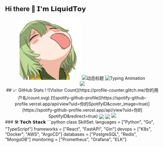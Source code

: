 ## Hi there 👋 𝗜'𝗺 𝗟𝗶𝗾𝘂𝗶𝗱𝗧𝗼𝘆 
<div align="center">
  <img src="./assets/profile.gif" width="200" alt="3D头像">
  <img src="https://readme-typing-svg.herokuapp.com?font=Fira+Code&size=26&duration=4000&pause=1000&color=58A6FF&center=true&vCenter=true&width=435&lines=Full-Stack+Developer;Open+Source+Enthusiast" alt="动态标题">
  <!-- 动态打字效果 -->
  <img src="https://readme-typing-svg.demolab.com?font=Fira+Code&pause=1000&color=58A6FF&width=435&lines=Full-Stack+Developer;Open+Source+Enthusiast;Cloud+Native+Explorer" alt="Typing Animation" />
  <!-- 技术栈图标 -->
  <div align="center">
    <img src="https://skillicons.dev/icons?i=py,go,js,ts,react,kubernetes,docker,aws,linux,git,postgres,redis,grafana&perline=7" />
    
  </div>
  ## 📈 GitHub Stats
!
![Visitor Count](https://profile-counter.glitch.me/你的用户名/count.svg)
[![spotify-github-profile](https://spotify-github-profile.vercel.app/api/view?uid=你的SpotifyID&cover_image=true)](https://spotify-github-profile.vercel.app/api/view?uid=你的SpotifyID&redirect=true)

  <!-- GitHub统计卡片 -->
  <img align="center" src="https://github-readme-stats.vercel.app/api?username=liquidtoy001&show_icons=true&theme=radical&hide_title=true" />
  <img align="center" src="https://github-readme-stats.vercel.app/api/top-langs/?username=liquidtoy001&layout=compact&theme=radical" />
  <!-- 连续贡献统计 -->
  <img src="https://github-readme-activity-graph.vercel.app/graph?username=liquidtoy001&theme=react-dark&bg_color=0D1117&hide_border=true" />
</div>
### 🛠️ 𝗧𝗲𝗰𝗵 𝗦𝘁𝗮𝗰𝗸
```python
class SkillSet:
    languages = ["Python", "Go", "TypeScript"]
    frameworks = ["React", "FastAPI", "Gin"]
    devops = ["K8s", "Docker", "AWS", "ArgoCD"]
    databases = ["PostgreSQL", "Redis", "MongoDB"]
    monitoring = ["Prometheus", "Grafana", "ELK"]
